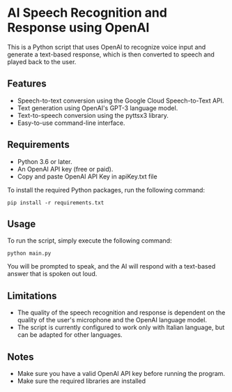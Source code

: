 # AI Speech Recognition and Response using OpenAI
This is a Python script that uses OpenAI to recognize voice input and generate a text-based response, which is then converted to speech and played back to the user.

## Features
* Speech-to-text conversion using the Google Cloud Speech-to-Text API.
* Text generation using OpenAI's GPT-3 language model.
* Text-to-speech conversion using the pyttsx3 library.
* Easy-to-use command-line interface.
## Requirements
* Python 3.6 or later.
* An OpenAI API key (free or paid).
* Copy and paste OpenAI API Key in apiKey.txt file

To install the required Python packages, run the following command:


```pip install -r requirements.txt```

## Usage
To run the script, simply execute the following command:


```python main.py```

You will be prompted to speak, and the AI will respond with a text-based answer that is spoken out loud.

## Limitations
* The quality of the speech recognition and response is dependent on the quality of the user's microphone and the OpenAI language model.
* The script is currently configured to work only with Italian language, but can be adapted for other languages.
## Notes
* Make sure you have a valid OpenAI API key before running the program.
* Make sure the required libraries are installed
